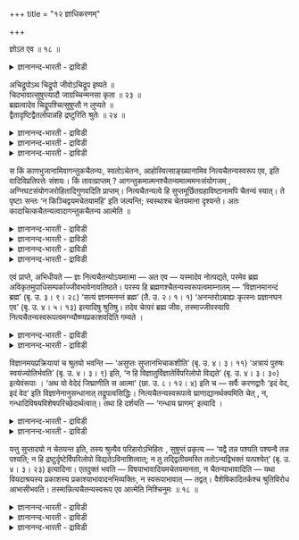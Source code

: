+++
title = "१२ ज्ञाधिकरणम्"

+++

ज्ञोऽत एव ॥ १८ ॥  
<details><summary>ज्ञानानन्द-भारती - द्राविडी</summary>

ञोअद एव ॥ १८ ॥
</details>

अचिद्रूपोऽथ चिद्रूपो जीवोऽचिद्रूप इष्यते ॥  
चिदभावात्सुषुप्त्यादौ जाग्रच्चिन्मनसा कृता ॥ २३ ॥  
ब्रह्मत्वादेव चिद्रूपश्चित्सुषुप्तौ न लुप्यते ॥  
द्वैतादृष्टिद्वैतलोपान्नहि द्रष्टुरिति श्रुतेः ॥ २४ ॥  
<details><summary>ज्ञानानन्द-भारती - द्राविडी</summary>

--वैयासिग न्यायमाला
</details>

<details><summary>ज्ञानानन्द-भारती - द्राविडी</summary>

जीवऩ् सैदऩ्य स्वरूबऩिल्लैया? अल्लदु सैदऩ्यस्वरूबऩा? नल्ल तूक्कम् मुदलाऩदिल्, अऱिवु इल्लाददिऩाल् (जीवऩ्) सैदऩ्य स्वरूबऩ् अल्लवॆऩ्ऱु करुदप्पडुगिऱदु। विऴिप्पु समयत्तिलुळ्ळ अऱिवु मऩसिऩाल् एऱ्पडुगिऱदु।
</details>

<details><summary>ज्ञानानन्द-भारती - द्राविडी</summary>

पिरह्ममागविरुप्पदिऩालेये (जीवऩ्) सैदऩ्य स्वरूबऩ्; नल्ल तूक्कत्तिल् सैदऩ्यम् पोय्विडविल्लै; (अप्पॊऴुदु) इरण्डावदु पार्क्कप्पडामल् इरुप्पदु इरण्डावदु इल्लाददिऩाल्, "पार्प्पवऩुक्कु (इल्लामै) किडैयादल्लवा" ऎऩ्ऱु सुरुदि सॊल्वदाल्।
</details>

स किं काणभुजानामिवागन्तुकचैतन्यः, स्वतोऽचेतनः, आहोस्वित्साङ्ख्यानामिव नित्यचैतन्यस्वरूप एव, इति वादिविप्रतिपत्तेः संशयः। किं तावत्प्राप्तम् ? आगन्तुकमात्मनश्चैतन्यमात्ममनःसंयोगजम् , अग्निघटसंयोगजरोहितादिगुणवदिति प्राप्तम्। नित्यचैतन्यत्वे हि सुप्तमूर्छितग्रहाविष्टानामपि चैतन्यं स्यात्। ते पृष्टाः सन्तः ‘न किञ्चिद्वयमचेतयामहि’ इति जल्पन्ति; स्वस्थाश्च चेतयमाना दृश्यन्ते। अतः कादाचित्कचैतन्यत्वादागन्तुकचैतन्य आत्मेति ॥

<details><summary>ज्ञानानन्द-भारती - द्राविडी</summary>

(जीवऩै सिलर् सित्रूबऩागवुम् सिलर् असित्रूब ऩागवुम् कूऱुवदाल् ऎदु न्यायम् ऎऩ्बदैत् तीर्माऩिप् पदऱ्काग विसारम् सॆय्गिऱार्। सुषुप्ति, मूर्च्चै मुदलाऩ निलैगळिल् अऱिवु इल्लाददालुम् जागरावस् तैयिल् मऩदिऩ् सम्बन्दत्ताल् ञाऩम् एऱ्पडुवदालुम् आत्माविल् ऎप्पॊऴुदुम् ञाऩम् इरुप्पदिल्लै। सिल समयम् वन्दुबोय्विडुगिऱदु ऎऩ्ऱु पूर्वबक्षम्।
</details>

<details><summary>ज्ञानानन्द-भारती - द्राविडी</summary>

पिरह्ममे माऱामल् उबादि सम्बन्दत्ताल् जीवऩागत् तोऩ्ऱुवदाग सुरुदिगळ् कूऱुवदाल् पिरह्मम् सैदऩ्य स्वरूबमाऩदाल् जीवऩुम् स्वबावत्तिलेये सैदऩ्य स्वरूबऩ्दाऩ्। सु षुप्ति मुदलाऩ निलै कळिल् सित्पिरगासमिरुन्दालुम् पिरगासप्पडुत्त वेण्डिय विषयङ्गळिल्लाददाल् तॆरियविल्लै सैदऩ्य पिरगासत्तिऱ्कु ऒरुक्कालुम् नासम् किडैयादु। जागरत् तिलुम् विषय वडिवमाऩ मऩोविरुत्तियिल् अबिव्यक् तमाऩ सैदऩ्य पिरगासत्ताल्दाऩ् विषयम् तॆरिगिऱदु। आदलाल् जीवात्मा सित्रूबऩ् ऎऩ्ऱु सित्तान्दम्)।
</details>

<details><summary>ज्ञानानन्द-भारती - द्राविडी</summary>

अवऩ् (जीवऩ्) कणाद मदस्तर्गळुक्कुप्पोल, तऩ् निलैयिल् असेदऩऩ्, पुदिदाय् वरुम् सैदऩ्यत्तै उडैयवऩ् ऎऩ्बदा अल्लदु साङ्गियर्गळुक्कुप्पोल, ऎप्पॊऴुदुम् सैदऩ्यत्तै स्वरूबमाग उडैयवऩ् ऎऩ्बदा, ऎऩ्ऱु वादिगळुक्कुळ् अबिप्रायबेदम् इरुप्प ताल् सन्देहम्।
</details>

<details><summary>ज्ञानानन्द-भारती - द्राविडी</summary>

पूर्वबक्षम्: ऎदु न्यायम्? आत्माविऩुडैय सैदऩ्यम् पुदिदाय् वरुवदु, आत्मावुक्कुम्, मऩसिऱ्कुम्, एऱ्पडुम् सेर्क्कैयिऩाल् उण्डागिऱदु। अक्ऩिक्कुम्, कुडत्तिऱ्कुम् एऱ्पडुम् सेर्क्कैयिऩाल् उण्डागिऱ सिवप्पु निऱम् मुदलाऩ कुणङ्गळैप्पोल, ऎऩ्ऱु एऱ्पडुगिऱदु। ऎप्पॊऴुदुम् सैदऩ्यमुळ्ळदाऩाल्, तूङ्गुगिऱवऩ् मूर्च्चैयिलिरुप्पवऩ्। किरहावेस मडैन्दवऩ् इवर्गळुक्कुम् सैदऩ्यम् इरुक्कवेण्डु मल्लवा? केट्कप्पट्टालुम् अवर्गळ् “नाङ्गळ् ऎदैयुम् अऱियविल्लै" ऎऩ्ऱु सॊल्गिऱार्गळ्; तऩ् निलैयिलि रुप्पवर्गळो अऱिबवर्गळाग काणप्पडुगिऱार्गळ्। आगै याल्, सिल वेळैगळिल् मात्तिरम् सैदऩ्यमुळ्ळदाल्, आत्मा पुदिदाग वरुगिऱ सैदऩ्यत्तैयुडैयदु ऎऩ्ऱु।
</details>

एवं प्राप्ते, अभिधीयते — ज्ञः नित्यचैतन्योऽयमात्मा — अत एव — यस्मादेव नोत्पद्यते, परमेव ब्रह्म अविकृतमुपाधिसम्पर्काज्जीवभावेनावतिष्ठते। परस्य हि ब्रह्मणश्चैतन्यस्वरूपत्वमाम्नातम् — ‘विज्ञानमानन्दं ब्रह्म’ (बृ. उ. ३। ९। २८) ‘सत्यं ज्ञानमनन्तं ब्रह्म’ (तै. उ. २। १। १) ‘अनन्तरोऽबाह्यः कृत्स्नः प्रज्ञानघन एव’ (बृ. उ. ४। ५। १३) इत्यादिषु श्रुतिषु। तदेव चेत्परं ब्रह्म जीवः, तस्माज्जीवस्यापि नित्यचैतन्यस्वरूपत्वमग्न्यौष्ण्यप्रकाशवदिति गम्यते ।

<details><summary>ज्ञानानन्द-भारती - द्राविडी</summary>

सित्तान्दम्: इव्विदम् एऱ्पडुम्बोदु सॊल्लप् पडुगिऱदु। इन्द आत्मा ञाऩस्वरूबऩ्, ऎप्पॊऴुदुम् सैदऩ्यमुळ्ळवऩ्, “इदिऩालेये” ऎदिऩालेये उण्डावदिल्लैयो, विगारमडैयाद परबिरह्ममे उबादियिऩ् सेर्क्कैयिऩाल् जीवत्तऩ्मैयुडऩ् इरुक्किऱदो। (अदऩाल्)
</details>

<details><summary>ज्ञानानन्द-भारती - द्राविडी</summary>

परबिरह्मत्तिऱ्कु सैदऩ्य स्वरूबमायिरुक्कुम् तऩ्मै “विक्ञाऩम् आऩन्दम् पिरह्मम्" (पिरुहत्। III।९-२८), 'सत्यम्, ञाऩम् ऎल्लैयऱ्ऱदु पिरह्मम्' (तैत्तिरीय। II। १-१) उळ् अऱ्ऱदु, वॆळियऱ्ऱदु, पूरावा युळ्ळदु, पिरक्ञाऩक्कट्टिये (पिरुहत्। IV।५-१३) ऎऩ्बदु मुदलाऩ सुरुदिगळिल् सॊल्लप्पट्टिरुक्किऱदु पिरसित्तम्। अन्द परबिरह्ममे जीवऩ् ऎऩ्ऱाल्, अदिलिरुन्दु ़ जीवऩुक्कुम्गूड ऎप्पॊऴुदुम् सैदऩ्य स्वरूबमायिरुक्कुम् तऩ्मै, अक्ऩिक्कु उष्णत् तऩ्मै, पिरगासम्बोल, ऎऩ्ऱु अऱियप्पडुगिऱदु।
</details>

विज्ञानमयप्रक्रियायां च श्रुतयो भवन्ति — ‘असुप्तः सुप्तानभिचाकशीति’ (बृ. उ. ४। ३। ११) ‘अत्रायं पुरुषः स्वयंज्योतिर्भवति’ (बृ. उ. ४। ३। ९) इति, ‘न हि विज्ञातुर्विज्ञातेर्विपरिलोपो विद्यते’ (बृ. उ. ४। ३। ३०) इत्येवंरूपाः । ‘अथ यो वेदेदं जिघ्राणीति स आत्मा’ (छा. उ. ८। १२। ४) इति च — सर्वैः करणद्वारैः ‘इदं वेद, इदं वेद’ इति विज्ञानेनानुसन्धानात् तद्रूपत्वसिद्धिः। नित्यचैतन्यस्वरूपत्वे घ्राणाद्यानर्थक्यमिति चेत् , न, गन्धादिविषयविशेषपरिच्छेदार्थत्वात्। तथा हि दर्शयति — ‘गन्धाय घ्राणम्’ इत्यादि ।

<details><summary>ज्ञानानन्द-भारती - द्राविडी</summary>

विक्ञाऩमयऩै (जीवऩै) सॊल्लुम् पिरगरणङ्गळिल् कूड "तूङ्गामलिरुन्दुगॊण्डु तूङ्गु पवैगळै पिरगासप्पडुत्तुगिऱाऩ्" (पिरुहत्।IV३-११), "इङ्गु इन्द पुरुषऩ् स्वयम् ज्योदिसाग इरुक्कि : ऱाऩ्” (पिरुहत्।IV।३-९) ऎऩ्ऱुम्, "अऱिगिऱवऩुडैय अऱिविऱ्कु अऴिवु किडैयादल्लवा” (पिरुहत्।IV।३-३०) ऎऩ्बदु पोल सुरुदिगळ् इरुक्किऩ्ऱऩ। “इऩि, ऎवऩ् इदै मुगरुगिऱेऩ् ऎऩ्ऱु अऱिगिऱाऩो अवऩ् आत्मा” (सान्।VIII।१२-४) ऎऩ्ऱु ऎल्ला इन्दिरियङ्गळ् वऴियाग इदै अऱिगिऱेऩ् इदै अऱिगिऱेऩ् ऎऩ्ऱु अऱिवुडऩ् कूड अऩुसन्दाऩम् वरुवदाल् ञाऩ स्वरूबमागवेयि रुक्कुम् तऩ्मै सित्तिक्किऱदु।
</details>

<details><summary>ज्ञानानन्द-भारती - द्राविडी</summary>

सैदऩ्यम् ऎप्पॊऴुदुमुळ्ळ स्वरूबमायिरुन्दाल् मूक्कु मुदलिय इन्दिरियङ्गळुक्कु पिरयोजऩमिल् लैये? ऎऩ्ऱाल् अप्पडियल्ल। कन्दम् मुदलिय विसेष विषयङ्गळिऩ् विरुत्ति एऱ्पडुवदै पिरयोजऩमायु टैयदाल् अप्पडिये “कन्दत्तिऱ्काग (कन्द विषयमाऩ मऩोविरुत्तिक्काग) मूक्कु" ऎऩ्बदु मुदलियदु काट्टुगिऱदु।
</details>

यत्तु सुप्तादयो न चेतयन्त इति, तस्य श्रुत्यैव परिहारोऽभिहितः , सुषुप्तं प्रकृत्य — ‘यद्वै तन्न पश्यति पश्यन्वै तन्न पश्यति; न हि द्रष्टुर्दृष्टेर्विपरिलोपो विद्यतेऽविनाशित्वात्; न तु तद्द्वितीयमस्ति ततोऽन्यद्विभक्तं यत्पश्येत्’ (बृ. उ. ४। ३। २३) इत्यादिना। एतदुक्तं भवति — विषयाभावादियमचेतयमानता, न चैतन्याभावादिति — यथा वियदाश्रयस्य प्रकाशस्य प्रकाश्याभावादनभिव्यक्तिः, न स्वरूपाभावात् — तद्वत्। वैशेषिकादितर्कश्च श्रुतिविरोध आभासीभवति। तस्मान्नित्यचैतन्यस्वरूप एव आत्मेति निश्चिनुमः ॥ १८ ॥

<details><summary>ज्ञानानन्द-भारती - द्राविडी</summary>

तूङ्गुगिऱवऩ् मुदलाऩवर्गळ् अऱियविल्लैये ऎऩ्ऱु ऎदुवो अदऱ्कु परिहारम् सुरुदियिऩालेये सॊल्लप्पट्टिरुक्किऱदु। नऩ्ऱाग तूङ्गुगिऱवऩैप् पऱ्ऱि ‘अदै पार्क्कविल्लै ऎऩ्बदु ऎदुवो, अदै पार्त्तुक् कॊण्डु ताऩे पार्क्कविल्लै। पार्क्किऱवऩुडैय पार्वैक्कु अऴिवु किडैयादल्लवा? नासमडैयुम् तऩ्मै इल्लाददिऩाल् अवऩैविड वेऱाग पिरिन्ददाग ऎदै पार्प्पाऩो अव्विद अन्द इरण्डावदु वस्तु इल्लैये” (पिरुहत्। V। ३-२३) ऎऩ्बदु मुदलियदाल्।
</details>

<details><summary>ज्ञानानन्द-भारती - द्राविडी</summary>

इदु सॊऩ्ऩदाग आगिऱदु; इन्द अऱियाम लिरुक्कुम् तऩ्मै विषयमिल्लाददिऩाल्, सैदऩ्य मिल्लाददिऩाल् अल्ल, ऎऩ्ऱु। आगासत्तै आसिरयित् तिरुक्किऱ पिरगासत्तिऱ्कु पिरगासिक्कप्पडुवदु इल्लाद तिऩाल् तॆरियामलिरुक्कुम् तऩ्मै, स्वरूबम् इल्लाद तिऩाल् अल्ल, ऎऩ्बदु ऎप्पडियो अदैप्पोल, वैसेषिगर् मुदलाऩवर्गळिऩ् तर्क्कमो सुरुदिक्कु विरोदमायिरुप्पदाल् आबासमाग (वास्तवमिल्ला तदाग) आगि विडुगिऱदु।
</details>

<details><summary>ज्ञानानन्द-भारती - द्राविडी</summary>

आगैयाल् आत्मा ऎप्पॊऴुदुमुळ्ळ सैदऩ्यत्तै स्वरूबमायुडैयवर् ऎऩ्ऱु निच्चयिक्किऱोम्।
</details>

